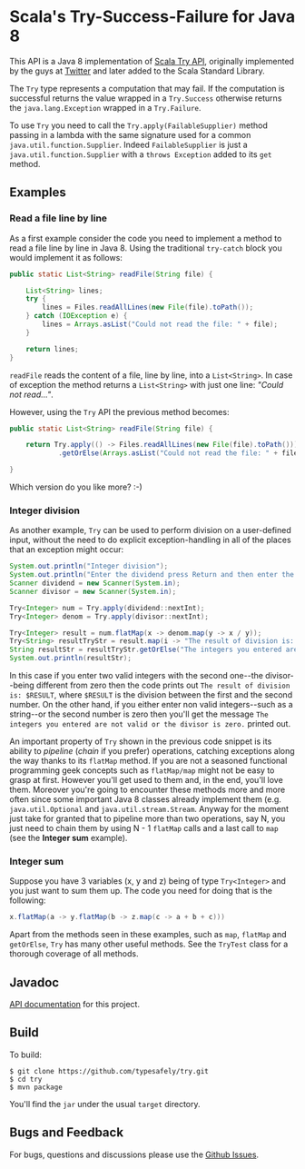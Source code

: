 # Scala's Try-Success-Failure for Java 8 #

This API is a Java 8 implementation of <a href="http://www.scala-lang.org/api/current/#scala.util.Try">Scala Try API</a>,
originally implemented by the guys at <a href="https://twitter.com/">Twitter</a> and later added to the Scala Standard Library.

The `Try` type represents a computation that may fail. If the computation is successful returns
the value wrapped in a `Try.Success` otherwise returns the
`java.lang.Exception` wrapped in a `Try.Failure`.

To use `Try` you need to call the `Try.apply(FailableSupplier)` method passing in a lambda with
the same signature used for a common `java.util.function.Supplier`.
Indeed `FailableSupplier` is just a `java.util.function.Supplier` with a
`throws Exception` added to its `get` method.

## Examples ##
### Read a file line by line ###
As a first example consider the code you need to implement a method to read a file line by line in Java 8. 
Using the traditional `try-catch` block you would implement it as follows:

```java
public static List<String> readFile(String file) {

    List<String> lines;
    try {
        lines = Files.readAllLines(new File(file).toPath());
    } catch (IOException e) {
        lines = Arrays.asList("Could not read the file: " + file);
    }

    return lines;
}
```

`readFile` reads the content of a file, line by line, into a `List<String>`. In case of exception the method
returns a `List<String>` with just one line: *"Could not read..."*. 

However, using the `Try` API the previous method becomes:

```java
public static List<String> readFile(String file) {

    return Try.apply(() -> Files.readAllLines(new File(file).toPath()))
            .getOrElse(Arrays.asList("Could not read the file: " + file));

}
```

Which version do you like more? :-)

### Integer division ###
As another example, `Try` can be used to perform division on a user-defined input, without the need to do explicit
exception-handling in all of the places that an exception might occur:

```java
System.out.println("Integer division");
System.out.println("Enter the dividend press Return and then enter the divisor: ");
Scanner dividend = new Scanner(System.in);
Scanner divisor = new Scanner(System.in);

Try<Integer> num = Try.apply(dividend::nextInt);
Try<Integer> denom = Try.apply(divisor::nextInt);

Try<Integer> result = num.flatMap(x -> denom.map(y -> x / y));
Try<String> resultTryStr = result.map(i -> "The result of division is: " + i);
String resultStr = resultTryStr.getOrElse("The integers you entered are not valid or the divisor is zero.");
System.out.println(resultStr);
```
In this case if you enter two valid integers with the second one--the divisor--being different from zero
then the code prints out `The result of division is: $RESULT`, where `$RESULT` is the division between the first
and the second number. On the other hand, if you either enter non valid integers--such as a string--or the second
number is zero then you'll get the message `The integers you entered are not valid or the divisor is zero.`
printed out.

An important property of `Try` shown in the previous code snippet is its ability
to *pipeline* (*chain* if you prefer)  operations, catching exceptions along the way thanks to its `flatMap` method.
If you are not a seasoned functional programming geek concepts such as `flatMap/map` might not be easy to grasp
at first. However you'll get used to them and, in the end, you'll love them. Moreover you're going to encounter
these methods more and more often since some important Java 8 classes already implement them
(e.g. `java.util.Optional` and `java.util.stream.Stream`. Anyway for the moment just take for
granted that to pipeline more than two operations, say N, you just need to chain them by using N - 1
`flatMap` calls and a last call to `map` (see the **Integer sum** example).

### Integer sum ###
Suppose you have 3 variables (x, y and z) being
of type `Try<Integer>` and you just want to sum them up. The code you need for doing that is the
following:

```java
x.flatMap(a -> y.flatMap(b -> z.map(c -> a + b + c)))
```

Apart from the methods seen in these examples, such as `map`, `flatMap` and `getOrElse`, `Try` has many other useful methods. See the `TryTest`
class for a thorough coverage of all methods.

## Javadoc ##
<a href="http://typesafely.github.io/try/apidocs/">API documentation</a> for this project.

## Build ##

To build:

```
$ git clone https://github.com/typesafely/try.git
$ cd try
$ mvn package
```

You'll find the `jar` under the usual `target` directory.

## Bugs and Feedback ##

For bugs, questions and discussions please use the [Github Issues](https://github.com/typesafely/try/issues).

